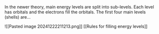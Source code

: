In the newer theory, main energy levels are split into sub-levels. Each level has orbitals and the electrons fill the orbitals. The first four main levels (shells) are...

![[Pasted image 20241222211213.png]]
[[Rules for filling energy levels]]
